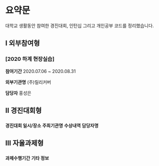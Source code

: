 # 요약문
대학교 생활동안 참여한 경진대회, 인턴십 그리고 개인공부 코드를 정리했습니다.

## Ⅰ 외부참여형
### [2020 하계 현장실습]  
**참여기간** 2020.07.06 ~ 2020.08.31

**외부기관명**  (주)릴리커버

**담당자** 홍성은

## Ⅱ 경진대회형
### 
**경진대회 일시/장소** 
**주최기관명** 
**수상내역** 
**담당자명**

## Ⅲ 자율과제형
### []()   
**과제수행기간** 
**기타 정보** 

